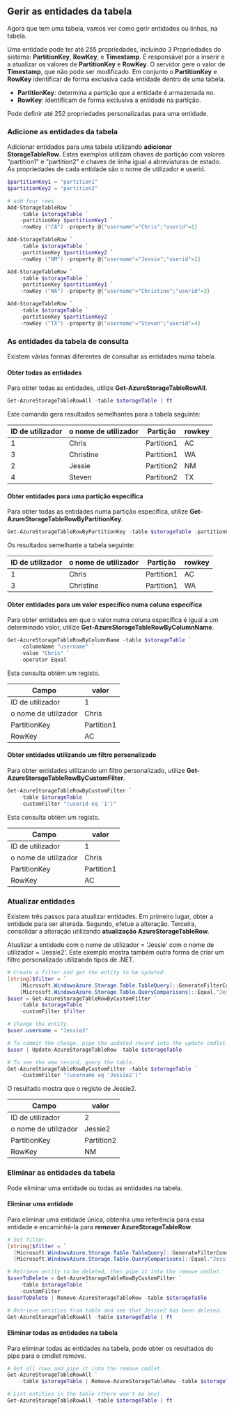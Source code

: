 <!--created by Robin Shahan to go in the articles for table storage w/powershell.
    There is one for Azure Table Storage and one for Azure Cosmos DB Table API -->

## <a name="managing-table-entities"></a>Gerir as entidades da tabela

Agora que tem uma tabela, vamos ver como gerir entidades ou linhas, na tabela. 

Uma entidade pode ter até 255 propriedades, incluindo 3 Propriedades do sistema: **PartitionKey**, **RowKey**, e **Timestamp**. É responsável por a inserir e a atualizar os valores de **PartitionKey** e **RowKey**. O servidor gere o valor de **Timestamp**, que não pode ser modificado. Em conjunto o **PartitionKey** e **RowKey** identificar de forma exclusiva cada entidade dentro de uma tabela.

* **PartitionKey**: determina a partição que a entidade é armazenada no.
* **RowKey**: identificam de forma exclusiva a entidade na partição.

Pode definir até 252 propriedades personalizadas para uma entidade. 

### <a name="add-table-entities"></a>Adicione as entidades da tabela

Adicionar entidades para uma tabela utilizando **adicionar StorageTableRow**. Estes exemplos utilizam chaves de partição com valores "partition1" e "partition2" e chaves de linha igual a abreviaturas de estado. As propriedades de cada entidade são o nome de utilizador e userid. 

```powershell
$partitionKey1 = "partition1"
$partitionKey2 = "partition2"

# add four rows 
Add-StorageTableRow `
    -table $storageTable `
    -partitionKey $partitionKey1 `
    -rowKey ("CA") -property @{"username"="Chris";"userid"=1}

Add-StorageTableRow `
    -table $storageTable `
    -partitionKey $partitionKey2 `
    -rowKey ("NM") -property @{"username"="Jessie";"userid"=2}

Add-StorageTableRow `
    -table $storageTable `
    -partitionKey $partitionKey1 `
    -rowKey ("WA") -property @{"username"="Christine";"userid"=3}

Add-StorageTableRow `
    -table $storageTable `
    -partitionKey $partitionKey2 `
    -rowKey ("TX") -property @{"username"="Steven";"userid"=4}
```

### <a name="query-the-table-entities"></a>As entidades da tabela de consulta

Existem várias formas diferentes de consultar as entidades numa tabela.

#### <a name="retrieve-all-entities"></a>Obter todas as entidades

Para obter todas as entidades, utilize **Get-AzureStorageTableRowAll**.

```powershell
Get-AzureStorageTableRowAll -table $storageTable | ft
```

Este comando gera resultados semelhantes para a tabela seguinte:

| ID de utilizador | o nome de utilizador | Partição | rowkey |
|----|---------|---------------|----|
| 1 | Chris | Partition1 | AC |
| 3 | Christine | Partition1 | WA |
| 2 | Jessie | Partition2 | NM |
| 4 | Steven | Partition2 | TX |

#### <a name="retrieve-entities-for-a-specific-partition"></a>Obter entidades para uma partição específica

Para obter todas as entidades numa partição específica, utilize **Get-AzureStorageTableRowByPartitionKey**.

```powershell
Get-AzureStorageTableRowByPartitionKey -table $storageTable -partitionKey $partitionKey1 | ft
```
Os resultados semelhante a tabela seguinte:

| ID de utilizador | o nome de utilizador | Partição | rowkey |
|----|---------|---------------|----|
| 1 | Chris | Partition1 | AC |
| 3 | Christine | Partition1 | WA |

#### <a name="retrieve-entities-for-a-specific-value-in-a-specific-column"></a>Obter entidades para um valor específico numa coluna específica

Para obter entidades em que o valor numa coluna específica é igual a um determinado valor, utilize **Get-AzureStorageTableRowByColumnName**.

```powershell
Get-AzureStorageTableRowByColumnName -table $storageTable `
    -columnName "username" `
    -value "Chris" `
    -operator Equal
```

Esta consulta obtém um registo.

|Campo|valor|
|----|----|
| ID de utilizador | 1 |
| o nome de utilizador | Chris |
| PartitionKey | Partition1 |
| RowKey      | AC |

#### <a name="retrieve-entities-using-a-custom-filter"></a>Obter entidades utilizando um filtro personalizado 

Para obter entidades utilizando um filtro personalizado, utilize **Get-AzureStorageTableRowByCustomFilter**.

```powershell
Get-AzureStorageTableRowByCustomFilter `
    -table $storageTable `
    -customFilter "(userid eq '1')"
```

Esta consulta obtém um registo.

|Campo|valor|
|----|----|
| ID de utilizador | 1 |
| o nome de utilizador | Chris |
| PartitionKey | Partition1 |
| RowKey      | AC |

### <a name="updating-entities"></a>Atualizar entidades 

Existem três passos para atualizar entidades. Em primeiro lugar, obter a entidade para ser alterada. Segundo, efetue a alteração. Terceira, consolidar a alteração utilizando **atualização AzureStorageTableRow**.

Atualizar a entidade com o nome de utilizador = 'Jessie' com o nome de utilizador = 'Jessie2'. Este exemplo mostra também outra forma de criar um filtro personalizado utilizando tipos de .NET. 

```powershell
# Create a filter and get the entity to be updated.
[string]$filter = `
    [Microsoft.WindowsAzure.Storage.Table.TableQuery]::GenerateFilterCondition("username",`
    [Microsoft.WindowsAzure.Storage.Table.QueryComparisons]::Equal,"Jessie")
$user = Get-AzureStorageTableRowByCustomFilter `
    -table $storageTable `
    -customFilter $filter

# Change the entity.
$user.username = "Jessie2" 

# To commit the change, pipe the updated record into the update cmdlet.
$user | Update-AzureStorageTableRow -table $storageTable 

# To see the new record, query the table.
Get-AzureStorageTableRowByCustomFilter -table $storageTable `
    -customFilter "(username eq 'Jessie2')"
```

O resultado mostra que o registo de Jessie2.

|Campo|valor|
|----|----|
| ID de utilizador | 2 |
| o nome de utilizador | Jessie2 |
| PartitionKey | Partition2 |
| RowKey      | NM |

### <a name="deleting-table-entities"></a>Eliminar as entidades da tabela

Pode eliminar uma entidade ou todas as entidades na tabela.

#### <a name="deleting-one-entity"></a>Eliminar uma entidade

Para eliminar uma entidade única, obtenha uma referência para essa entidade e encaminhá-la para **remover AzureStorageTableRow**.

```powershell
# Set filter.
[string]$filter = `
  [Microsoft.WindowsAzure.Storage.Table.TableQuery]::GenerateFilterCondition("username",`
  [Microsoft.WindowsAzure.Storage.Table.QueryComparisons]::Equal,"Jessie2")

# Retrieve entity to be deleted, then pipe it into the remove cmdlet.
$userToDelete = Get-AzureStorageTableRowByCustomFilter `
    -table $storageTable `
    -customFilter 
$userToDelete | Remove-AzureStorageTableRow -table $storageTable 

# Retrieve entities from table and see that Jessie2 has been deleted.
Get-AzureStorageTableRowAll -table $storageTable | ft
```

#### <a name="delete-all-entities-in-the-table"></a>Eliminar todas as entidades na tabela 

Para eliminar todas as entidades na tabela, pode obter os resultados do pipe para o cmdlet remove. 

```powershell
# Get all rows and pipe it into the remove cmdlet.
Get-AzureStorageTableRowAll `
    -table $storageTable | Remove-AzureStorageTableRow -table $storageTable 

# List entities in the table (there won't be any).
Get-AzureStorageTableRowAll -table $storageTable | ft
```